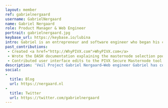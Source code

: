 ```yaml
---
layout: member
ref: gabrielnergaard
username: GabrielNergaard
name: Gabriel Nergaard
role: Product Manager & Web Engineer
portrait: gabrielnergaard.jpg
keybase_url: https://keybase.io/lubina
intro: Gabriel is an entrepreneur and software engineer who began his career in the aerospace industry, and later transitioned to the consumer space, with his company producing products for brands like Google and Live Nation. His introduction to crypto and blockchain came in 2011 through a cypherpunk employee, and in 2017, his growing interest led him to begin working professionally in the space. Gabriel is responsible for product development, carefully overseeing the design of intuitive, user-friendly software for the engineers to construct. Gabriel also contributes to the Veil project in the areas of web technology, technical writing, strategy, and business development.
past_contributions:
 - Created <a href="http://WhyPIVX.com">WhyPIVX.com</a>
 - Wrote the DASH documentation explaining the masternode selection pool payment algorithm and probabilities
 - Contributed user interface edits to the PIVX Secure Masternode tool
description: 'Veil Project Gabriel Nergaard—Web engineer Gabriel has contributed to such projects as Dash and PIVX, and brings a range web dev, UX, and writing skills. Read more here.'
social:
- 
  title: Blog
  url: https://nergaard.nl
- 
  title: Twitter
  url: https://twitter.com/gabrielnergaard
---
```

